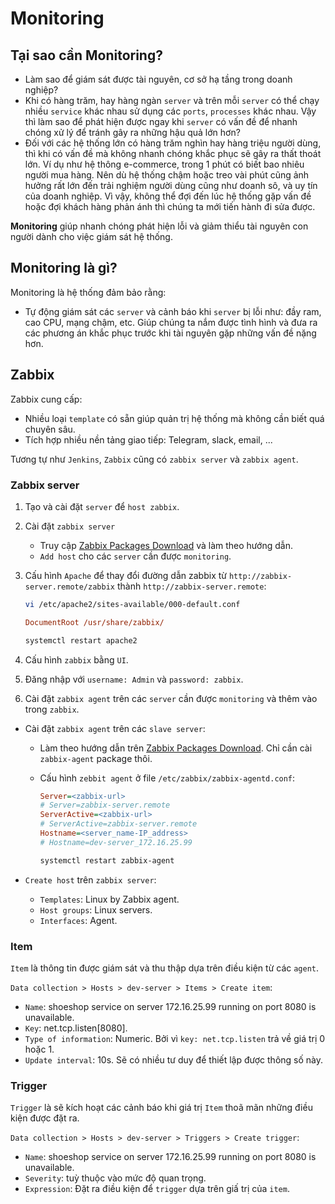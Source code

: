 # Monitoring

## Tại sao cần Monitoring?

- Làm sao để giám sát được tài nguyên, cơ sở hạ tầng trong doanh nghiệp?
- Khi có hàng trăm, hay hàng ngàn `server` và trên mỗi `server` có thể chạy nhiều `service` khác nhau
sử dụng các `ports`, `processes` khác nhau. Vậy thì làm sao để phát hiện được ngay khi `server` có
vấn đề để nhanh chóng xử lý để tránh gây ra những hậu quả lớn hơn?
- Đối với các hệ thống lớn có hàng trăm nghìn hay hàng triệu người dùng, thì khi có vấn đề mà không
nhanh chóng khắc phục sẽ gây ra thất thoát lớn. Ví dụ như hệ thông e-commerce, trong 1 phút có biết
bao nhiêu người mua hàng. Nên dù hệ thống chậm hoặc treo vài phút cũng ảnh hưởng rất lớn đến trải
nghiệm người dùng cũng như doanh sô, và uy tín của doanh nghiệp. Vì vậy, không thể đợi đến lúc hệ
thống gặp vấn đề hoặc đợi khách hàng phản ánh thì chúng ta mới tiến hành đi sửa được.

**Monitoring** giúp nhanh chóng phát hiện lỗi và giảm thiểu tài nguyên con người dành cho việc giám
sát hệ thống.

## Monitoring là gì?

Monitoring là hệ thống đảm bảo rằng:

- Tự động giám sát các `server` và cảnh báo khi `server` bị lỗi như: đầy ram, cao CPU, mạng chậm, etc.
Giúp chúng ta nắm được tình hình và đưa ra các phương án khắc phục trước khi tài nguyên gặp những vấn đề nặng hơn.

## Zabbix

Zabbix cung cấp:

- Nhiều loại `template` có sẵn giúp quản trị hệ thống mà không cần biết quá chuyên sâu.
- Tích hợp nhiều nền tảng giao tiếp: Telegram, slack, email, ...

Tương tự như `Jenkins`, `Zabbix` cũng có `zabbix server` và `zabbix agent`.

### Zabbix server

1. Tạo và cài đặt `server` để `host zabbix`.
2. Cài đặt `zabbix server`
    - Truy cập [Zabbix Packages Download](https://www.zabbix.com/download) và làm theo hướng dẫn.
    - `Add host` cho các `server` cần được `monitoring`.
3. Cấu hình `Apache` để thay đổi đường dẫn zabbix từ `http://zabbix-server.remote/zabbix` thành
`http://zabbix-server.remote`:

    ```bash
    vi /etc/apache2/sites-available/000-default.conf
    ```

    ```ini
    DocumentRoot /usr/share/zabbix/
    ```

    ```bash
    systemctl restart apache2
    ```

4. Cấu hình `zabbix` bằng `UI`.
5. Đăng nhập với `username: Admin` và `password: zabbix`.
6. Cài đặt `zabbix agent` trên các `server` cần được `monitoring` và thêm vào trong `zabbix`.

- Cài đặt `zabbix agent` trên các `slave server`:
  - Làm theo hướng dẫn trên [Zabbix Packages Download](https://www.zabbix.com/download). Chỉ cần cài `zabbix-agent` package thôi.
  - Cấu hình `zebbit agent` ở file `/etc/zabbix/zabbix-agentd.conf`:

    ```ini
    Server=<zabbix-url>
    # Server=zabbix-server.remote
    ServerActive=<zabbix-url>
    # ServerActive=zabbix-server.remote
    Hostname=<server_name-IP_address>
    # Hostname=dev-server_172.16.25.99
    ```

    ```bash
    systemctl restart zabbix-agent
    ```

- `Create host` trên `zabbix server`:
  - `Templates`: Linux by Zabbix agent.
  - `Host groups`: Linux servers.
  - `Interfaces`: Agent.

### Item

`Item` là thông tin được giám sát và thu thập dựa trên điều kiện từ các `agent`.

`Data collection > Hosts > dev-server > Items > Create item`:

- `Name`: shoeshop service on server 172.16.25.99 running on port 8080 is unavailable.
- `Key`: net.tcp.listen[8080].
- `Type of information`: Numeric. Bởi vì `key: net.tcp.listen` trả về giá trị 0 hoặc 1.
- `Update interval`: 10s. Sẽ có nhiều tư duy để thiết lập được thông số này.

### Trigger

`Trigger` là sẽ kích hoạt các cảnh báo khi giá trị `Item` thoã mãn những điều kiện được đặt ra.

`Data collection > Hosts > dev-server > Triggers > Create trigger`:

- `Name`: shoeshop service on server 172.16.25.99 running on port 8080 is unavailable.
- `Severity`: tuỳ thuộc vào mức độ quan trọng.
- `Expression`: Đặt ra điều kiện để `trigger` dựa trên giấ trị của `item`.
